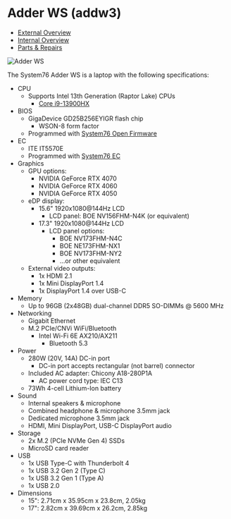 # Adder WS (addw3)

- [External Overview](./external-overview.md)
- [Internal Overview](./internal-overview.md)
- [Parts & Repairs](./repairs.md)

![Adder WS](./img/addw3.webp)

The System76 Adder WS is a laptop with the following specifications:

- CPU
    - Supports Intel 13th Generation (Raptor Lake) CPUs
        - [Core i9-13900HX](https://ark.intel.com/content/www/us/en/ark/products/232171/intel-core-i913900hx-processor-36m-cache-up-to-5-40-ghz.html)
- BIOS
    - GigaDevice GD25B256EYIGR flash chip
        - WSON-8 form factor
    - Programmed with [System76 Open Firmware](https://github.com/system76/firmware-open)
- EC
    - ITE IT5570E
    - Programmed with [System76 EC](https://github.com/system76/ec)
- Graphics
    - GPU options:
        - NVIDIA GeForce RTX 4070
        - NVIDIA GeForce RTX 4060
        - NVIDIA GeForce RTX 4050
    - eDP display:
        - 15.6" 1920x1080@144Hz LCD
            - LCD panel: BOE NV156FHM-N4K (or equivalent)
        - 17.3" 1920x1080@144Hz LCD
            - LCD panel options:
                - BOE NV173FHM-N4C
                - BOE NE173FHM-NX1
                - BOE NV173FHM-NY2
                - ...or other equivalent
    - External video outputs:
        - 1x HDMI 2.1
        - 1x Mini DisplayPort 1.4
        - 1x DisplayPort 1.4 over USB-C
- Memory
    - Up to 96GB (2x48GB) dual-channel DDR5 SO-DIMMs @ 5600 MHz
- Networking
    - Gigabit Ethernet
    - M.2 PCIe/CNVi WiFi/Bluetooth
        - Intel Wi-Fi 6E AX210/AX211
            - Bluetooth 5.3
- Power
    - 280W (20V, 14A) DC-in port
        - DC-in port accepts rectangular (not barrel) connector
    - Included AC adapter: Chicony A18-280P1A
        - AC power cord type: IEC C13
    - 73Wh 4-cell Lithium-Ion battery
- Sound
    - Internal speakers & microphone
    - Combined headphone & microphone 3.5mm jack
    - Dedicated microphone 3.5mm jack
    - HDMI, Mini DisplayPort, USB-C DisplayPort audio
- Storage
    - 2x M.2 (PCIe NVMe Gen 4) SSDs
    - MicroSD card reader
- USB
    - 1x USB Type-C with Thunderbolt 4
    - 1x USB 3.2 Gen 2 (Type C)
    - 1x USB 3.2 Gen 1 (Type A)
    - 1x USB 2.0
- Dimensions
    - 15": 2.71cm x 35.95cm x 23.8cm, 2.05kg
    - 17": 2.82cm x 39.69cm x 26.2cm, 2.85kg

